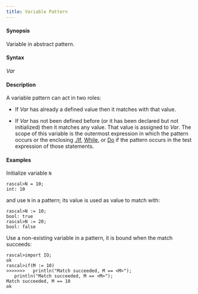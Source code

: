 ```yaml
---
title: Variable Pattern
---
```


#### Synopsis

Variable in abstract pattern.

#### Syntax

_Var_

#### Description

A variable pattern can act in two roles:

* If _Var_ has already a defined value then it matches with that value.

*  If _Var_ has not been defined before (or it has been declared but not initialized) then it matches any value. 
    That value is assigned to _Var_. The scope of this variable is the outermost expression in which the pattern occurs
or the enclosing [./If](../../../Rascal/Statements/If), [While](../../../Rascal/Statements/While), or [Do](../../../Rascal/Statements/Do) if the pattern occurs in the test expression of those statements.

#### Examples

Initialize variable `N`

```rascal-shell
rascal>N = 10;
int: 10
```
and use `N` in a pattern; its value is used as value to match with:

```rascal-shell
rascal>N := 10;
bool: true
rascal>N := 20;
bool: false
```
Use a non-existing variable in a pattern, it is bound when the match succeeds:

```rascal-shell
rascal>import IO;
ok
rascal>if(M := 10)
>>>>>>>   println("Match succeeded, M == <M>");
   println("Match succeeded, M == <M>");
Match succeeded, M == 10
ok
```


